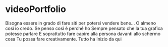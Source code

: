# videoPortfolio
Bisogna essere in grado di fare siti per potersi vendere bene...
O almeno così io credo.
Se penso così è perché ho
Sempre pensato che la tua grafica potesse parlare
E soprattutto fare capire alla persona davanti allo schermo cosa
Tu possa fare creativamente.
Tutto ha
Inizio da qui

